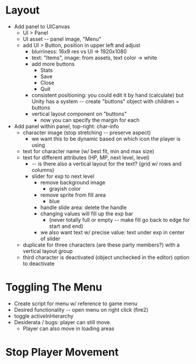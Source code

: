 # Layout
* Add panel to UICanvas
    * UI > Panel
    * UI asset -- panel image, "Menu"
    * add UI > Button, position in upper left and adjust
        * blurriness: 16x9 res vs UI => 1920x1080
        * text: "Items", image: from assets, text color -> white
        * add more buttons
            * Stats
            * Save
            * Close
            * Quit
        * consistent positioning: you could edit it by hand (calculate) but Unity has a system -- create "buttons" object with children = buttons
        * vertical layout component on "buttons"
            * now you can specify the margin for each
* Add panel within panel, top-right: char-info
    * character image (stop stretching -- preserve aspect)
        * we want this to be dynamic based on which icon the player is using
    * text for character name (w/ best fit, min and max size)
    * text for different attributes (HP, MP, next level, level) 
        * -- is there also a vertical layout for the text? (grid w/ rows and columns)
        * slider for exp to next level
            * remove background image
                * grayish color
            * remove sprite from fill area
                * blue
            * handle slide area: delete the handle
            * changing values will fill up the exp bar 
                * (never totally full or empty -- make fill go back to edge for start and end)
            * we also want text w/ precise value: text under exp in center of slider
    * duplicate for three characters (are these party members?) with a vertical layout group
    * third character is deactivated (object unchecked in the editor) option to deactivate
# Toggling The Menu
* Create script for menu w/ reference to game menu
* Desired functionality -- open menu on right click (fire2)
* toggle activeInHierarchy
* Desiderata / bugs: player can still move.
    * Player can also move in loading areas
# Stop Player Movement